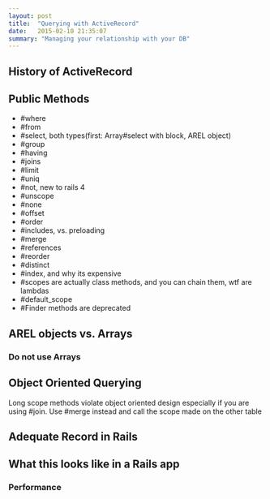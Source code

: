 ```yaml
---
layout: post
title:  "Querying with ActiveRecord"
date:   2015-02-10 21:35:07
summary: "Managing your relationship with your DB"
---
```

## History of ActiveRecord
## Public Methods
- #where
- #from
- #select, both types(first: Array#select with block, AREL object)
- #group
- #having
- #joins
- #limit
- #uniq
- #not, new to rails 4
- #unscope
- #none
- #offset
- #order
- #includes, vs. preloading
- #merge
- #references
- #reorder
- #distinct
- #index, and why its expensive
- #scopes are actually class methods, and you can chain them, wtf are lambdas
- #default_scope
- #Finder methods are deprecated

## AREL objects vs. Arrays
### Do not use Arrays

## Object Oriented Querying
Long scope methods violate object oriented design especially if you are using #join. Use #merge instead and call the scope made on the other table

## Adequate Record in Rails

## What this looks like in a Rails app
### Performance
